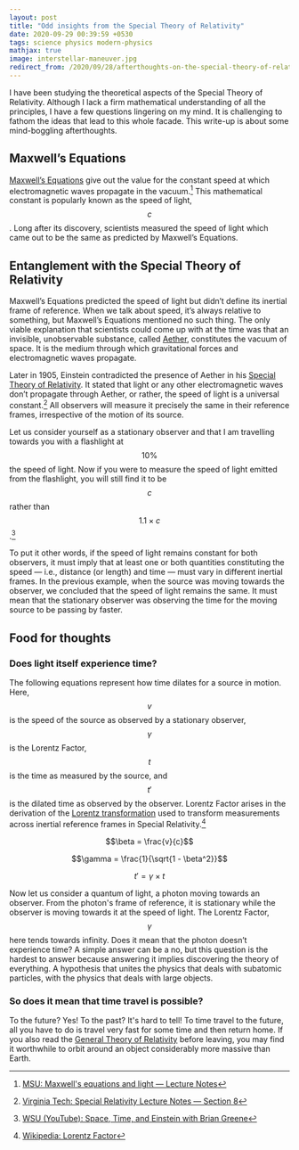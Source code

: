 ```yaml
---
layout: post
title: "Odd insights from the Special Theory of Relativity"
date: 2020-09-29 00:39:59 +0530
tags: science physics modern-physics
mathjax: true
image: interstellar-maneuver.jpg
redirect_from: /2020/09/28/afterthoughts-on-the-special-theory-of-relativity
---
```


I have been studying the theoretical aspects of the Special Theory of
Relativity. Although I lack a firm mathematical understanding of all the
principles, I have a few questions lingering on my mind. It is challenging to
fathom the ideas that lead to this whole facade. This write-up is about some
mind-boggling afterthoughts.

## Maxwell’s Equations

[Maxwell’s Equations][maxwells-equations] give out the value for the constant
speed at which electromagnetic waves propagate in the vacuum.[^1] This
mathematical constant is popularly known as the speed of light, $$c$$. Long
after its discovery, scientists measured the speed of light which came out to be
the same as predicted by Maxwell’s Equations.

## Entanglement with the Special Theory of Relativity

Maxwell’s Equations predicted the speed of light but didn’t define its inertial
frame of reference. When we talk about speed, it’s always relative to something,
but Maxwell’s Equations mentioned no such thing. The only viable explanation
that scientists could come up with at the time was that an invisible,
unobservable substance, called [Aether][aether], constitutes the vacuum of
space. It is the medium through which gravitational forces and electromagnetic
waves propagate.

Later in 1905, Einstein contradicted the presence of Aether in his [Special
Theory of Relativity][special-relativity]. It stated that light or any other
electromagnetic waves don’t propagate through Aether, or rather, the speed of
light is a universal constant.[^2] All observers will measure it precisely the
same in their reference frames, irrespective of the motion of its source.

Let us consider yourself as a stationary observer and that I am travelling
towards you with a flashlight at $$10\%$$ the speed of light. Now if you were to
measure the speed of light emitted from the flashlight, you will still find it
to be $$c$$ rather than $$1.1 \times c$$.[^3]

To put it other words, if the speed of light remains constant for both
observers, it must imply that at least one or both quantities constituting the
speed &mdash; i.e., distance (or length) and time &mdash; must vary in different
inertial frames. In the previous example, when the source was moving towards the
observer, we concluded that the speed of light remains the same. It must mean
that the stationary observer was observing the time for the moving source to be
passing by faster.

## Food for thoughts

### Does light itself experience time?

The following equations represent how time dilates for a source in motion. Here,
$$v$$ is the speed of the source as observed by a stationary observer,
$$\gamma$$ is the Lorentz Factor, $$t$$ is the time as measured by the source,
and $$t'$$ is the dilated time as observed by the observer. Lorentz Factor
arises in the derivation of the [Lorentz transformation][lorentz-transformation]
used to transform measurements across inertial reference frames in Special
Relativity.[^4]

$$\beta = \frac{v}{c}$$

$$\gamma = \frac{1}{\sqrt{1 - \beta^2}}$$

$$t' = \gamma \times t$$

Now let us consider a quantum of light, a photon moving towards an observer.
From the photon's frame of reference, it is stationary while the observer is
moving towards it at the speed of light. The Lorentz Factor, $$\gamma$$ here
tends towards infinity. Does it mean that the photon doesn’t experience time? A
simple answer can be a no, but this question is the hardest to answer because
answering it implies discovering the theory of everything. A hypothesis that
unites the physics that deals with subatomic particles, with the physics that
deals with large objects.

### So does it mean that time travel is possible?

To the future? Yes! To the past? It's hard to tell! To time travel to the
future, all you have to do is travel very fast for some time and then return
home. If you also read the [General Theory of Relativity][general-relativity]
before leaving, you may find it worthwhile to orbit around an object
considerably more massive than Earth.

[^1]: [MSU: Maxwell's equations and light &mdash; Lecture Notes][1]
[^2]: [Virginia Tech: Special Relativity Lecture Notes &mdash; Section 8][2]
[^3]: [WSU (YouTube): Space, Time, and Einstein with Brian Greene][3]
[^4]: [Wikipedia: Lorentz Factor][4]

[maxwells-equations]: https://en.wikipedia.org/wiki/Maxwell%27s_equations
[aether]: https://en.wikipedia.org/wiki/Aether_(classical_element)
[special-relativity]: https://en.wikipedia.org/wiki/Special_relativity
[lorentz-transformation]: https://en.wikipedia.org/wiki/Lorentz_transformation
[general-relativity]: https://en.wikipedia.org/wiki/General_relativity
[1]: https://web.pa.msu.edu/courses/2000fall/phy232/lectures/emwaves/maxwell.html
[2]: https://www1.phys.vt.edu/~takeuchi/relativity/notes/section08.html
[3]: https://www.youtube.com/watch?v=CKJuC5CUMgU&t=1662s
[4]: https://en.wikipedia.org/wiki/Lorentz_factor
